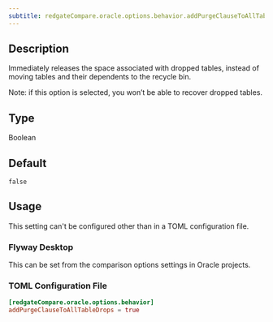 ```yaml
---
subtitle: redgateCompare.oracle.options.behavior.addPurgeClauseToAllTableDrops
---
```


## Description

Immediately releases the space associated with dropped tables, instead of moving tables and their dependents to the recycle bin.

Note: if this option is selected, you won’t be able to recover dropped tables.

## Type

Boolean

## Default

`false`

## Usage

This setting can't be configured other than in a TOML configuration file.

### Flyway Desktop

This can be set from the comparison options settings in Oracle projects.

### TOML Configuration File

```toml
[redgateCompare.oracle.options.behavior]
addPurgeClauseToAllTableDrops = true
```
